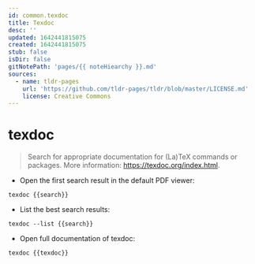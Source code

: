 ```yaml
---
id: common.texdoc
title: Texdoc
desc: ''
updated: 1642441815075
created: 1642441815075
stub: false
isDir: false
gitNotePath: 'pages/{{ noteHiearchy }}.md'
sources:
  - name: tldr-pages
    url: 'https://github.com/tldr-pages/tldr/blob/master/LICENSE.md'
    license: Creative Commons
---
```

# texdoc

> Search for appropriate documentation for (La)TeX commands or packages.
> More information: <https://texdoc.org/index.html>.

- Open the first search result in the default PDF viewer:

`texdoc {{search}}`

- List the best search results:

`texdoc --list {{search}}`

- Open full documentation of texdoc:

`texdoc {{texdoc}}`

